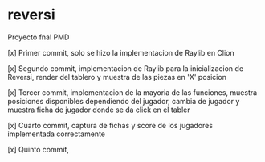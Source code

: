 # reversi
Proyecto fnal PMD

[x] Primer commit, solo se hizo la implementacion de Raylib en Clion

[x] Segundo commit, implementacion de Raylib para la inicializacion de Reversi, render del tablero y muestra de las piezas en 'X' posicion

[x] Tercer commit, implementacion de la mayoria de las funciones, muestra posiciones disponibles dependiendo del jugador, cambia de jugador y muestra ficha de jugador donde se da click en el tabler

[x] Cuarto commit, captura de fichas y score de los jugadores implementada correctamente

[x] Quinto commit, 
